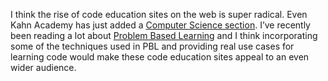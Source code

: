 

I think the rise of code education sites on the web is super radical. Even Kahn Academy has just added a
[Computer Science section](http://www.khanacademy.org/cs). I’ve recently been reading a lot about
[Problem Based Learning](http://en.wikipedia.org/wiki/Problem-based_learning) and I think incorporating some
of the techniques used in PBL and providing real use cases for learning code would make these code education
sites appeal to an even wider audience. 